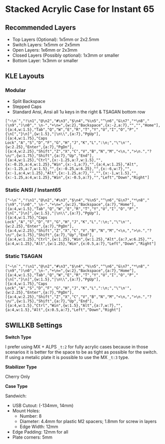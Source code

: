 # Stacked Acrylic Case for Instant 65

## Recommended Layers

* Top Layers (Optional): 1x5mm or 2x2.5mm
* Switch Layers: 1x5mm or 2x5mm
* Open Layers: 1x6mm or 2x3mm
* Closed Layers (Possibly optional): 1x3mm or smaller
* Bottom Layer: 1x3mm or smaller

## KLE Layouts

### Modular

* Split Backspace
* Stepped Caps
* Standard Ansi, Ansi all 1u keys in the right & TSAGAN bottom row

```
["~\n`","!\n1","@\n2","#\n3","$\n4","%\n5","^\n6","&\n7","*\n8","(\n9",")\n0","_\n-","+\n=",{w:2},"Backspace",{x:-2,a:7},"","","Home"],
[{a:4,w:1.5},"Tab","Q","W","E","R","T","Y","U","I","O","P","{\n[","}\n]",{w:1.5},"|\n\\",{a:7},"PgUp"],
[{a:4,w:1.75},"Caps Lock","A","S","D","F","G","H","J","K","L",":\n;","\"\n'",{w:2.25},"Enter",{a:7},"PgDn"],
[{a:4,w:2.25},"Shift","Z","X","C","V","B","N","M","<\n,",">\n.","?\n/",{w:1.75},"Shift",{a:7},"Up","End"],
[{a:4,w:1.25},"Ctrl",{x:-1.25,a:7,w:1.5},"",{x:-0.25,a:4,w:1.25},"Win",{x:-1,a:7},"",{a:4,w:1.25},"Alt",{x:-1.25,a:7,w:1.5},"",{x:-0.25,w:6.25},"",{x:-6,w:7},"",{x:-1,a:4,w:1.25},"Alt",{x:-1.25,a:7},"","",{x:-1,w:1.5},"",{x:-1.25,a:4,w:1.25},"Win",{x:-0.5,a:7},"","Left","Down","Right"]
```

### Static ANSI / Instant65

```
["~\n`","!\n1","@\n2","#\n3","$\n4","%\n5","^\n6","&\n7","*\n8","(\n9",")\n0","_\n-","+\n=",{w:2},"Backspace",{a:7},"Home"],
[{a:4,w:1.5},"Tab","Q","W","E","R","T","Y","U","I","O","P","{\n[","}\n]",{w:1.5},"|\n\\",{a:7},"PgUp"],
[{a:4,w:1.75},"Caps Lock","A","S","D","F","G","H","J","K","L",":\n;","\"\n'",{w:2.25},"Enter",{a:7},"PgDn"],
[{a:4,w:2.25},"Shift","Z","X","C","V","B","N","M","<\n,",">\n.","?\n/",{w:1.75},"Shift",{a:7},"Up","End"],
[{a:4,w:1.25},"Ctrl",{w:1.25},"Win",{w:1.25},"Alt",{a:7,w:6.25},"",{a:4,w:1.25},"Alt",{w:1.25},"Win",{x:0.5,a:7},"Left","Down","Right"]
```

### Static TSAGAN

```
["~\n`","!\n1","@\n2","#\n3","$\n4","%\n5","^\n6","&\n7","*\n8","(\n9",")\n0","_\n-","+\n=",{w:2},"Backspace",{a:7},"Home"],
[{a:4,w:1.5},"Tab","Q","W","E","R","T","Y","U","I","O","P","{\n[","}\n]",{w:1.5},"|\n\\",{a:7},"PgUp"],
[{a:4,w:1.75},"Caps Lock","A","S","D","F","G","H","J","K","L",":\n;","\"\n'",{w:2.25},"Enter",{a:7},"PgDn"],
[{a:4,w:2.25},"Shift","Z","X","C","V","B","N","M","<\n,",">\n.","?\n/",{w:1.75},"Shift",{a:7},"Up","End"],
[{a:4,w:1.5},"Ctrl","Win",{w:1.5},"Alt",{a:7,w:7},"",{a:4,w:1.5},"Alt",{x:0.5,a:7},"Left","Down","Right"]
```

## SWILLKB Settings

**Switch Type**

I prefer using MX + ALPS `_t:2` for fully acrylic cases because in those scenarios it is better for the space to be as tight as possible for the switch. If using a metalic plate it is possible to use the MX `_t:3` type.

**Stabilizer Type**

Cherry Only

**Case Type**

Sandwich:
* USB Cutout: (-134mm, 14mm)
* Mount Holes:
  * Number: 8
  * Diameter: 4.4mm for plastic M2 spacers; 1.8mm for screw in layers
  * Edge Width: 12mm
* Edge Padding: 12mm for all
* Plate corners: 5mm